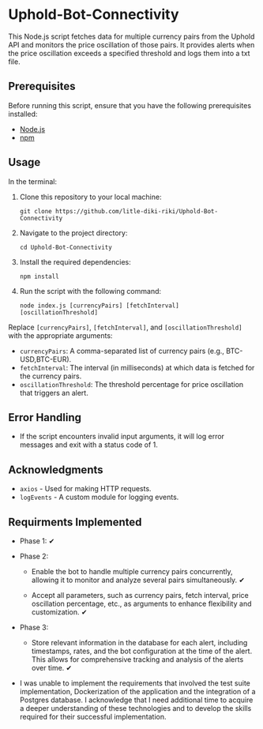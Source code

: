 # Uphold-Bot-Connectivity

This Node.js script fetches data for multiple currency pairs from the Uphold API and monitors the price oscillation of those pairs. It provides alerts when the price oscillation exceeds a specified threshold and logs them into a txt file.

## Prerequisites

Before running this script, ensure that you have the following prerequisites installed:

- [Node.js](https://nodejs.org/)
- [npm](https://www.npmjs.com/) 

## Usage

In the terminal:

1. Clone this repository to your local machine:

    ```terminal
    git clone https://github.com/litle-diki-riki/Uphold-Bot-Connectivity

2. Navigate to the project directory:

    ```terminal
    cd Uphold-Bot-Connectivity

3. Install the required dependencies:

    ```terminal
    npm install

4. Run the script with the following command:

    ```terminal
    node index.js [currencyPairs] [fetchInterval] [oscillationThreshold]

Replace `[currencyPairs]`, `[fetchInterval]`, and `[oscillationThreshold]` with the appropriate arguments:

- `currencyPairs`: A comma-separated list of currency pairs (e.g., BTC-USD,BTC-EUR).
- `fetchInterval`: The interval (in milliseconds) at which data is fetched for the currency pairs.
- `oscillationThreshold`: The threshold percentage for price oscillation that triggers an alert.

## Error Handling

- If the script encounters invalid input arguments, it will log error messages and exit with a status code of 1.

## Acknowledgments

- `axios` - Used for making HTTP requests.
- `logEvents` - A custom module for logging events.

## Requirments Implemented

- Phase 1: ✔

- Phase 2:
    - Enable the bot to handle multiple currency pairs concurrently, allowing it to monitor
    and analyze several pairs simultaneously. ✔

    -  Accept all parameters, such as currency pairs, fetch interval, price oscillation
    percentage, etc., as arguments to enhance flexibility and customization. ✔

- Phase 3:
    -  Store relevant information in the database for each alert, including timestamps, rates,
    and the bot configuration at the time of the alert. This allows for comprehensive
    tracking and analysis of the alerts over time. ✔


- I was unable to implement the requirements that involved the test suite implementation, Dockerization of the application and the integration of a Postgres database. I acknowledge that I need additional time to acquire a deeper understanding of these technologies and to develop the skills required for their successful implementation.